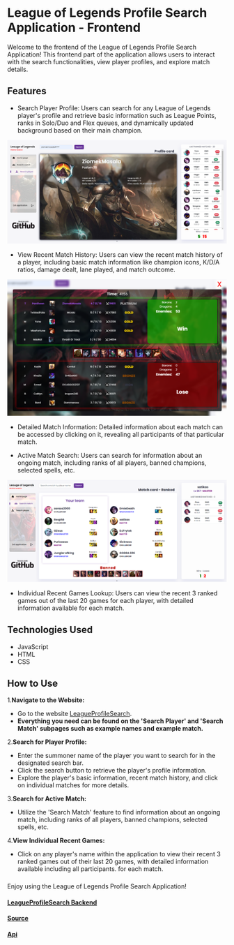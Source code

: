 
# League of Legends Profile Search Application - Frontend
Welcome to the frontend of the League of Legends Profile Search Application! This frontend part of the application allows users to interact with the search functionalities, view player profiles, and explore match details.

## Features
- Search Player Profile: Users can search for any League of Legends player's profile and retrieve basic information such as League Points, ranks in Solo/Duo and Flex queues, and dynamically updated background based on their main champion.

<img src='img/profile search.png'>

- View Recent Match History: Users can view the recent match history of a player, including basic match information like champion icons, K/D/A ratios, damage dealt, lane played, and match outcome.

<img src='img/recent match.png'>

- Detailed Match Information: Detailed information about each match can be accessed by clicking on it, revealing all participants of that particular match.

- Active Match Search: Users can search for information about an ongoing match, including ranks of all players, banned champions, selected spells, etc.

<img src='img/active match.png'>

- Individual Recent Games Lookup: Users can view the recent 3 ranked games out of the last 20 games for each player, with detailed information available for each match.
## Technologies Used
- JavaScript
- HTML
- CSS
## How to Use
1.<b>Navigate to the Website:</b>
- Go to the website [LeagueProfileSearch](https://kpodsiadlo7.github.io/LeagueProfileSearch/lolhome.html).
- <b>Everything you need can be found on the 'Search Player' and 'Search Match' subpages such as example names and example match.</b>

2.<b>Search for Player Profile:</b>

- Enter the summoner name of the player you want to search for in the designated search bar.
- Click the search button to retrieve the player's profile information.
- Explore the player's basic information, recent match history, and click on individual matches for more details.

3.<b>Search for Active Match:</b>

- Utilize the 'Search Match' feature to find information about an ongoing match, including ranks of all players, banned champions, selected spells, etc.

4.<b>View Individual Recent Games:</b>

- Click on any player's name within the application to view their recent 3 ranked games out of their last 20 games, with detailed information available including all participants. for each match.
###
Enjoy using the League of Legends Profile Search Application!
#### [LeagueProfileSearch Backend](https://github.com/kpodsiadlo7/LeagueProfileSearch)
#### [Source](https://ddragon.leagueoflegends.com)
#### [Api](https://developer.riotgames.com)